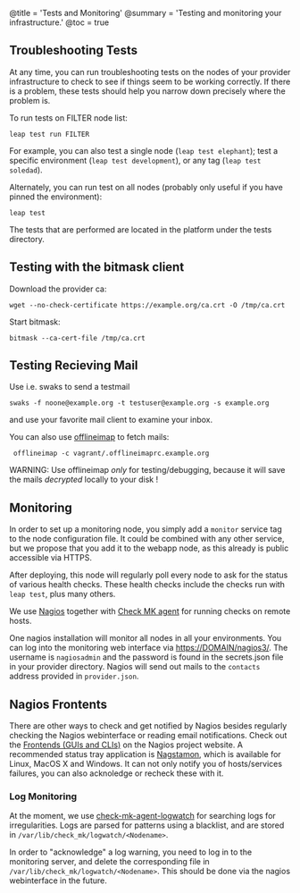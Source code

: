 @title = 'Tests and Monitoring'
@summary = 'Testing and monitoring your infrastructure.'
@toc = true

## Troubleshooting Tests

At any time, you can run troubleshooting tests on the nodes of your provider infrastructure to check to see if things seem to be working correctly. If there is a problem, these tests should help you narrow down precisely where the problem is.

To run tests on FILTER node list:

    leap test run FILTER

For example, you can also test a single node (`leap test elephant`); test a specific environment (`leap test development`), or any tag (`leap test soledad`).

Alternately, you can run test on all nodes (probably only useful if you have pinned the environment):

    leap test

The tests that are performed are located in the platform under the tests directory. 

## Testing with the bitmask client

Download the provider ca:

    wget --no-check-certificate https://example.org/ca.crt -O /tmp/ca.crt

Start bitmask:

    bitmask --ca-cert-file /tmp/ca.crt

## Testing Recieving Mail

Use i.e. swaks to send a testmail

    swaks -f noone@example.org -t testuser@example.org -s example.org

and use your favorite mail client to examine your inbox.

You can also use [offlineimap](http://offlineimap.org/) to fetch mails:

     offlineimap -c vagrant/.offlineimaprc.example.org

WARNING: Use offlineimap *only* for testing/debugging,
because it will save the mails *decrypted* locally to
your disk !

## Monitoring

In order to set up a monitoring node, you simply add a `monitor` service tag to the node configuration file. It could be combined with any other service, but we propose that you add it to the webapp node, as this already is public accessible via HTTPS.

After deploying, this node will regularly poll every node to ask for the status of various health checks. These health checks include the checks run with `leap test`, plus many others.

We use [Nagios](http://www.nagios.org/) together with [Check MK agent](https://en.wikipedia.org/wiki/Check_MK) for running checks on remote hosts.

One nagios installation will monitor all nodes in all your environments. You can log into the monitoring web interface via [https://DOMAIN/nagios3/](https://DOMAIN/nagios3/). The username is `nagiosadmin` and the password is found in the secrets.json file in your provider directory.
Nagios will send out mails to the `contacts` address provided in `provider.json`.


## Nagios Frontents

There are other ways to check and get notified by Nagios besides regularly checking the Nagios webinterface or reading email notifications. Check out the [Frontends (GUIs and CLIs)](http://exchange.nagios.org/directory/Addons/Frontends-%28GUIs-and-CLIs%29) on the Nagios project website.
A recommended status tray application is [Nagstamon](https://nagstamon.ifw-dresden.de/), which is available for Linux, MacOS X and Windows. It can not only notify you of hosts/services failures, you can also acknoledge or recheck these with it.

### Log Monitoring

At the moment, we use [check-mk-agent-logwatch](https://mathias-kettner.de/checkmk_check_logwatch.html) for searching logs for irregularities.
Logs are parsed for patterns using a blacklist, and are stored in `/var/lib/check_mk/logwatch/<Nodename>`.

In order to "acknowledge" a log warning, you need to log in to the monitoring server, and delete the corresponding file in `/var/lib/check_mk/logwatch/<Nodename>`. This should be done via the nagios webinterface in the future.

